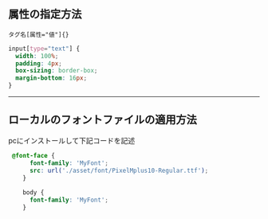 ## 属性の指定方法
`タグ名[属性="値"]{}`
```css
input[type="text"] {
  width: 100%;
  padding: 4px;
  box-sizing: border-box;
  margin-bottom: 16px;
}
```
***
## ローカルのフォントファイルの適用方法
pcにインストールして下記コードを記述
```css
 @font-face {
      font-family: 'MyFont';
      src: url('./asset/font/PixelMplus10-Regular.ttf');
    }
  
    body {
      font-family: 'MyFont';
    }
```